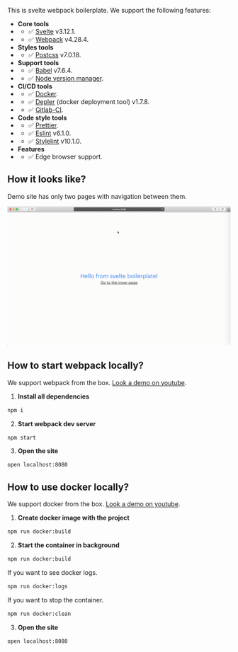 This is svelte webpack boilerplate. We support the following features:

- **Core tools**
- - ✅ [Svelte](https://github.com/sveltejs/svelte) v3.12.1.
- - ✅ [Webpack](https://github.com/webpack/webpack) v4.28.4.
- **Styles tools**
- - ✅ [Postcss](https://github.com/postcss/postcss) v7.0.18.
- **Support tools**
- - ✅ [Babel](https://github.com/babel/babel) v7.6.4.
- - ✅ [Node version manager](https://github.com/nvm-sh/nvm).
- **CI/CD tools**
- - ✅ [Docker](https://www.docker.com).
- - ✅ [Depler](https://github.com/gustarus/depler) (docker deployment tool) v1.7.8.
- - ✅ [Gitlab-CI](https://docs.gitlab.com/ee/ci/).
- **Code style tools**
- - ✅ [Prettier](https://github.com/prettier/prettier).
- - ✅ [Eslint](https://github.com/eslint/eslint) v6.1.0.
- - ✅ [Stylelint](https://github.com/stylelint/stylelint) v10.1.0.
- **Features**
- - ✅ Edge browser support.


## How it looks like?
Demo site has only two pages with navigation between them.

![demo](docs/demo.gif)

## How to start webpack locally?
We support webpack from the box. [Look a demo on youtube](https://youtu.be/KNiKJi6TYgY).

1. **Install all dependencies**
```bash
npm i
```

2. **Start webpack dev server**
```bash
npm start
```

3. **Open the site**
```bash
open localhost:8080
```

## How to use docker locally?
We support docker from the box. [Look a demo on youtube](https://youtu.be/DbVK2JaVIM0).

1. **Create docker image with the project**
```bash
npm run docker:build
```

2. **Start the container in background**
```bash
npm run docker:build
```

If you want to see docker logs.
```bash
npm run docker:logs
```

If you want to stop the container.
```bash
npm run docker:clean
```

3. **Open the site**
```bash
open localhost:8080
```
